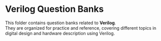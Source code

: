 # Verilog Question Banks

This folder contains question banks related to **Verilog**.  
They are organized for practice and reference, covering different topics in digital design and hardware description using Verilog.
